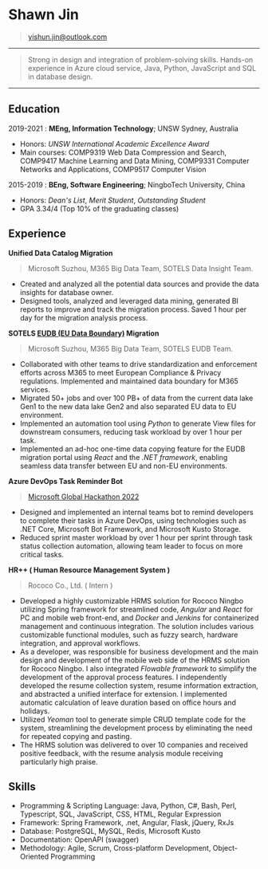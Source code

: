 # Shawn Jin

> <yishun.jin@outlook.com>

---

> Strong in design and integration of problem-solving skills. 
> Hands-on experience in Azure cloud service, Java, Python, JavaScript and SQL in database design.

---

## Education

2019-2021
:   **MEng, Information Technology**; UNSW Sydney, Australia

- Honors: *UNSW International Academic Excellence Award*
- Main courses: COMP9319 Web Data Compression and Search, COMP9417 Machine Learning and Data Mining, COMP9331 Computer Networks and Applications, COMP9517 Computer Vision
  

2015-2019
:   **BEng, Software Engineering**; NingboTech University, China

- Honors: *Dean's List*, *Merit Student*, *Outstanding Student*
- GPA 3.34/4 (Top 10% of the graduating classes)

## Experience

**Unified Data Catalog Migration**

> Microsoft Suzhou, M365 Big Data Team, SOTELS Data Insight Team.

- Created and analyzed all the potential data sources and provide the data insights for database owner.
- Designed tools, analyzed and leveraged data mining, generated BI reports to improve and track the migration process. Saved 1 hour per day for the migration analysis process.

**SOTELS [EUDB (EU Data Boundary)](https://www.microsoft.com/en-us/trust-center/privacy/european-data-boundary-eudb) Migration**

> Microsoft Suzhou, M365 Big Data Team, SOTELS EUDB Team.

- Collaborated with other teams to drive standardization and enforcement efforts across M365 to meet European Compliance & Privacy regulations. Implemented and maintained data boundary for M365 services.
- Migrated 50+ jobs and over 100 PB+ of data from the current data lake Gen1 to the new data lake Gen2 and also separated EU data to EU environment.
- Implemented an automation tool using *Python* to generate View files for downstream consumers, reducing task workload by over 1 hour per task.
- Implemented an ad-hoc one-time data copying feature for the EUDB migration portal using *React* and the *.NET framework*, enabling seamless data transfer between EU and non-EU environments.

**Azure DevOps Task Reminder Bot**

> [Microsoft Global Hackathon 2022](https://www.credly.com/badges/0a38f67f-44fb-4788-84ff-878430066bc8/linked_in_profile)

- Designed and implemented an internal teams bot to remind developers to complete their tasks in Azure DevOps, using technologies such as .NET Core, Microsoft Bot Framework, and Microsoft Kusto Storage.
- Reduced sprint master workload by over 1 hour per sprint through task status collection automation, allowing team leader to focus on more critical tasks.

**HR++ ( Human Resource Management System )**

> Rococo Co., Ltd. ( Intern )

- Developed a highly customizable HRMS solution for Rococo Ningbo utilizing Spring framework for streamlined code, *Angular* and *React* for PC and mobile web front-end, and *Docker* and *Jenkins* for containerized management and continuous integration. The solution includes various customizable functional modules, such as fuzzy search, hardware integration, and approval workflows.
- As a developer, was responsible for business development and the main design and development of the mobile web side of the HRMS solution for Rococo Ningbo. I also integrated *Flowable framework* to simplify the development of the approval process features. I independently developed the resume collection system, resume information extraction, and abstracted a unified interface for extension. I implemented automatic calculation of leave duration based on office hours and holidays.
- Utilized *Yeoman* tool to generate simple CRUD template code for the system, streamlining the development process by eliminating the need for repeated copying and pasting.
- The HRMS solution was delivered to over 10 companies and received positive feedback, with the resume analysis module receiving particularly high praise.

## Skills

- Programming & Scripting Language: Java, Python, C#, Bash, Perl, Typescript, SQL, JavaScript, CSS, HTML, Regular Expression
- Framework: Spring Framework, .net, Angular, Flask, jQuery, RxJs
- Database: PostgreSQL, MySQL, Redis, Microsoft Kusto
- Documentation: OpenAPI (swagger)
- Methodology: Agile, Scrum, Cross-platform Development, Object-Oriented Programming

